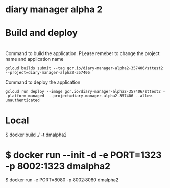# diary manager alpha 2

#
# Build and deploy
#
Command to build the application. PLease remeber to change the project name and application name
```
gcloud builds submit --tag gcr.io/diary-manager-alpha2-357406/sttest2  --project=diary-manager-alpha2-357406 
```

Command to deploy the application
```
gcloud run deploy --image gcr.io/diary-manager-alpha2-357406/sttest2 --platform managed  --project=diary-manager-alpha2-357406 --allow-unauthenticated

```



# Local
$ docker build ./ -t dmalpha2
# $ docker run --init -d -e PORT=1323 -p 8002:1323 dmalpha2
$ docker run -e PORT=8080 -p 8002:8080 dmalpha2


